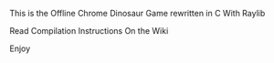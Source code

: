 This is the Offline Chrome Dinosaur Game rewritten in C With Raylib 


Read Compilation Instructions On the Wiki


Enjoy

